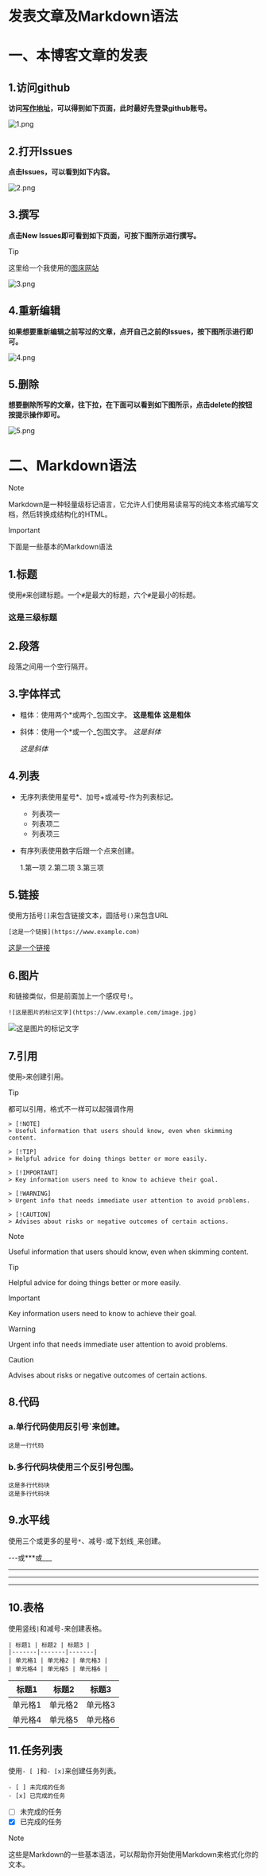 # 发表文章及Markdown语法

# 一、本博客文章的发表

## 1.访问github

**访问[写作地址](https://github.com/hantianzhun/hantianzhun.github.io)，可以得到如下页面，此时最好先登录github账号。**

![1.png](https://wp-cdn.4ce.cn/v2/b4ff7c9e45871f76c9339.png)

## 2.打开Issues

**点击Issues，可以看到如下内容。**

![2.png](https://wp-cdn.4ce.cn/v2/88b774563940a237ffd83.png)

## 3.撰写

**点击New Issues即可看到如下页面，可按下图所示进行撰写。**

> [!TIP]
> 这里给一个我使用的[图床网站](https://wp-cdn.4ce.cn/)

![3.png](https://wp-cdn.4ce.cn/v2/45624a5550a011015d993.png)

## 4.重新编辑

**如果想要重新编辑之前写过的文章，点开自己之前的Issues，按下图所示进行即可。**

![4.png](https://wp-cdn.4ce.cn/v2/9cdfca4c59c7e56b1805c.png)

## 5.删除

**想要删除所写的文章，往下拉，在下面可以看到如下图所示，点击delete的按钮按提示操作即可。**

![5.png](https://wp-cdn.4ce.cn/v2/e60eff8fa613c8032e9d4.png)

# 二、Markdown语法

> [!NOTE]
> Markdown是一种轻量级标记语言，它允许人们使用易读易写的纯文本格式编写文档，然后转换成结构化的HTML。

> [!IMPORTANT]
> 下面是一些基本的Markdown语法


## 1.标题

使用`#`来创建标题。一个`#`是最大的标题，六个`#`是最小的标题。

### 这是三级标题

## 2.段落

段落之间用一个空行隔开。

## 3.字体样式

- 粗体：使用两个*或两个_包围文字。
  **这是粗体**
  __这是粗体__

- 斜体：使用一个*或一个_包围文字。
  *这是斜体*
  
  _这是斜体_

## 4.列表

- 无序列表使用星号*、加号+或减号-作为列表标记。
  * 列表项一
  * 列表项二
  * 列表项三

- 有序列表使用数字后跟一个点来创建。

  1.第一项
  2.第二项
  3.第三项

## 5.链接

使用方括号`[]`来包含链接文本，圆括号`()`来包含URL

```
[这是一个链接](https://www.example.com)
```

[这是一个链接](https://www.example.com)

## 6.图片

和链接类似，但是前面加上一个感叹号`!`。

```
![这是图片的标记文字](https://www.example.com/image.jpg)
```

![这是图片的标记文字](https://www.example.com/image.jpg)

## 7.引用

使用`>`来创建引用。

> [!TIP]
> 都可以引用，格式不一样可以起强调作用

```
> [!NOTE]
> Useful information that users should know, even when skimming content.
```
```
> [!TIP]
> Helpful advice for doing things better or more easily.
```
```
> [!IMPORTANT]
> Key information users need to know to achieve their goal.
```
```
> [!WARNING]
> Urgent info that needs immediate user attention to avoid problems.
```
```
> [!CAUTION]
> Advises about risks or negative outcomes of certain actions.
```

> [!NOTE]
> Useful information that users should know, even when skimming content.

> [!TIP]
> Helpful advice for doing things better or more easily.

> [!IMPORTANT]
> Key information users need to know to achieve their goal.

> [!WARNING]
> Urgent info that needs immediate user attention to avoid problems.

> [!CAUTION]
> Advises about risks or negative outcomes of certain actions.

## 8.代码

### a.单行代码使用反引号`来创建。

`这是一行代码`

### b.多行代码块使用三个反引号包围。

```
这是多行代码块
这是多行代码块
```

## 9.水平线

使用三个或更多的星号`*`、减号`-`或下划线`_`来创建。

---或***或___

-----

*****

___


## 10.表格

使用竖线`|`和减号`-`来创建表格。

```
| 标题1 | 标题2 | 标题3 |
|-------|-------|-------|
| 单元格1 | 单元格2 | 单元格3 |
| 单元格4 | 单元格5 | 单元格6 |
```

| 标题1   | 标题2   | 标题3   |
| ------- | ------- | ------- |
| 单元格1 | 单元格2 | 单元格3 |
| 单元格4 | 单元格5 | 单元格6 |

## 11.任务列表

使用`- [ ]`和`- [x]`来创建任务列表。

```
- [ ] 未完成的任务
- [x] 已完成的任务
```

- [ ] 未完成的任务
- [x] 已完成的任务

> [!NOTE]
> 这些是Markdown的一些基本语法，可以帮助你开始使用Markdown来格式化你的文本。